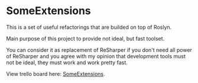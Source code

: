 SomeExtensions
==============

This is a set of useful refactorings that are builded on top of Roslyn. 

Main purpose of this project to provide not ideal, but fast toolset.

You can consider it as replacement of ReSharper if you don't need all power of ReSharper and you agree with my opinion that development tools must not be ideal, they must work and work pretty fast. 

View trello board here: [SomeExtensions](https://trello.com/b/3oXGX8DF).
